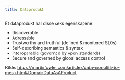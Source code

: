 ```yaml
---
title: Dataprodukt
---
```


Et dataprodukt har disse seks egenskapene:

- Discoverable
- Adressable
- Trustworthy and truthful (defined & monitored SLOs)
- Self-describing semantics & syntax
- Interoperable (governed by open standards)
- Secure and governed by global access control

Kilde: https://martinfowler.com/articles/data-monolith-to-mesh.html#DomainDataAsAProduct
